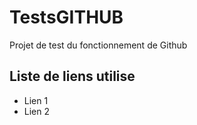 # TestsGITHUB
Projet de test du fonctionnement de Github

## Liste de liens utilise

* Lien 1
* Lien 2
